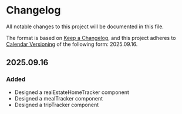 
# Changelog

All notable changes to this project will be documented in this file.

The format is based on [Keep a Changelog](https://keepachangelog.com/en/1.1.0/),
and this project adheres to [Calendar Versioning](https://calver.org/) of
the following form: 2025.09.16.

## 2025.09.16

### Added

- Designed a realEstateHomeTracker component
- Designed a mealTracker component
- Designed a tripTracker component